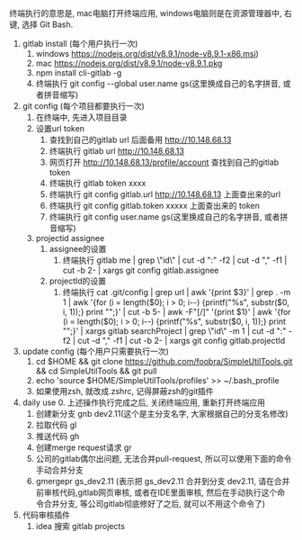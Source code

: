 终端执行的意思是, mac电脑打开终端应用, windows电脑则是在资源管理器中, 右键, 选择 Git Bash.

1. gitlab install (每个用户执行一次)
    1. windows https://nodejs.org/dist/v8.9.1/node-v8.9.1-x86.msi)
    2. mac https://nodejs.org/dist/v8.9.1/node-v8.9.1.pkg
    3. npm install cli-gitlab -g
    4. 终端执行 git config --global user.name gs(这里换成自己的名字拼音, 或者拼音缩写)
2. git config (每个项目都要执行一次)
    1. 在终端中, 先进入项目目录
    2. 设置url token
        1. 查找到自己的gitlab url 后面备用 http://10.148.68.13
        2. 终端执行 gitlab url http://10.148.68.13
        3. 网页打开 http://10.148.68.13/profile/account 查找到自己的gitlab token
        4. 终端执行 gitlab token xxxx
        5. 终端执行 git config gitlab.url http://10.148.68.13 上面查出来的url
        6. 终端执行 git config gitlab.token xxxxx  上面查出来的 token
        7. 终端执行 git config user.name gs(这里换成自己的名字拼音, 或者拼音缩写)
    3. projectid assignee
        1. assignee的设置
            1. 终端执行 gitlab me | grep \\"id\\" | cut -d ":" -f2 | cut -d "," -f1 | cut -b 2-  | xargs git config gitlab.assignee
        2. projectId的设置
            1. 终端执行 cat .git/config | grep url | awk '{print $3}' | grep . -m 1  | awk '{for (i = length($0); i > 0; i--) {printf("%s", substr($0, i, 1));} print "";}' | cut -b 5-  | awk -F"[/]" '{print $1}' | awk '{for (i = length($0); i > 0; i--) {printf("%s", substr($0, i, 1));} print "";}' | xargs gitlab searchProject | grep \\"id\\" -m 1 | cut -d ":" -f2 | cut -d "," -f1 | cut -b 2- | xargs git config gitlab.projectId
3. update config (每个用户只需要执行一次)
    1. cd $HOME && git clone https://github.com/foobra/SimpleUtilTools.git && cd SimpleUtilTools && git pull
    2. echo 'source $HOME/SimpleUtilTools/profiles' >> ~/.bash_profile
    3. 如果使用zsh, 就改成.zshrc, 记得屏蔽zsh的git插件
4. daily use
    0. 上述操作执行完成之后, 关闭终端应用, 重新打开终端应用
    1. 创建新分支 gnb dev2.11(这个是主分支名字, 大家根据自己的分支名修改)
    2. 拉取代码  gl
    3. 推送代码 gh
    4. 创建merge request请求 gr
    5. 公司的gitlab偶尔出问题, 无法合并pull-request, 所以可以使用下面的命令手动合并分支
    6. gmergepr gs_dev2.11 (表示把 gs_dev2.11 合并到分支 dev2.11, 请在合并前审核代码,gitlab网页审核, 或者在IDE里面审核, 然后在手动执行这个命令合并分支, 等公司gitlab彻底修好了之后, 就可以不用这个命令了)
5. 代码审核插件
    1. idea 搜索 gitlab projects
